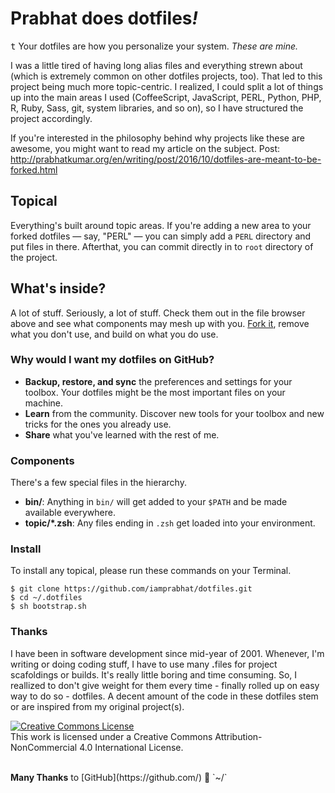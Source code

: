 # Prabhat does dotfiles<i>!</i>
<kbd>t</kbd>&nbsp;Your dotfiles are how you personalize your system. <i>These are mine.</i>

I was a little tired of having long alias files and everything strewn about (which is extremely common on other dotfiles projects, too). That led to this project being much more topic-centric. I realized, I could split a lot of things up into the main areas I used (CoffeeScript, JavaScript, PERL, Python, PHP, R, Ruby, Sass, git, system libraries, and so on), so I have structured the project accordingly.

If you're interested in the philosophy behind why projects like these are awesome, you might want to read my article on the subject. Post: http://prabhatkumar.org/en/writing/post/2016/10/dotfiles-are-meant-to-be-forked.html

## Topical
Everything's built around topic areas. If you're adding a new area to your forked dotfiles — say, "PERL" — you can simply add a `PERL` directory and put files in there. Afterthat, you can commit directly in to `root` directory of the project.

## What's inside?
A lot of stuff. Seriously, a lot of stuff. Check them out in the file browser above and see what components may mesh up with you. [Fork it](https://github.com/iamprabhat/dotfiles/fork), remove what you don't use, and build on what you do use.

### Why would I want my dotfiles on GitHub?
- <b>Backup, restore, and sync</b> the preferences and settings for your toolbox. Your dotfiles might be the most important files on your machine.
- <b>Learn</b> from the community. Discover new tools for your toolbox and new tricks for the ones you already use.
- <b>Share</b> what you've learned with the rest of me.

### Components
There's a few special files in the hierarchy.
- <b>bin/</b>: Anything in `bin/` will get added to your `$PATH` and be made available everywhere.
- <b>topic/\*.zsh</b>: Any files ending in `.zsh` get loaded into your environment.

### Install
To install any topical, please run these commands on your Terminal.
```{sh}
$ git clone https://github.com/iamprabhat/dotfiles.git
$ cd ~/.dotfiles
$ sh bootstrap.sh
```

### Thanks
I have been in software development since mid-year of 2001. Whenever, I'm writing or doing coding stuff, I have to use many <b>.</b>files for project scafoldings or builds. It's really little boring and time consuming. So, I reallized to don't give weight for them every time - finally rolled up on easy way to do so - dotfiles. A decent amount of the code in these dotfiles stem or are inspired from my original project(s).

<a rel="license" href="http://creativecommons.org/licenses/by-nc/4.0/"><img alt="Creative Commons License" style="border-width:0" src="https://i.creativecommons.org/l/by-nc/4.0/80x15.png"/></a><br/>This work is licensed under a Creative Commons Attribution-NonCommercial 4.0 International License.

<br/>
<b>Many Thanks</b> to [GitHub](https://github.com/) 💋 `~/`
